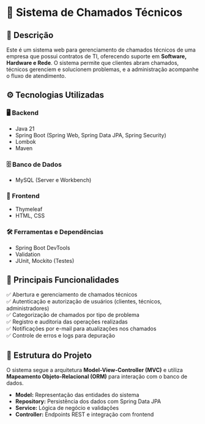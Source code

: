 # 📌 Sistema de Chamados Técnicos

## 📝 Descrição
Este é um sistema web para gerenciamento de chamados técnicos de uma empresa que possui contratos de TI, oferecendo suporte em **Software, Hardware e Rede**. O sistema permite que clientes abram chamados, técnicos gerenciem e solucionem problemas, e a administração acompanhe o fluxo de atendimento.

## ⚙ Tecnologias Utilizadas
### 🖥 Backend
- Java 21
- Spring Boot (Spring Web, Spring Data JPA, Spring Security)
- Lombok
- Maven

### 🗄 Banco de Dados
- MySQL (Server e Workbench)

### 🎨 Frontend
- Thymeleaf
- HTML, CSS

### 🛠 Ferramentas e Dependências
- Spring Boot DevTools
- Validation
- JUnit, Mockito (Testes)

## 🎯 Principais Funcionalidades
✅ Abertura e gerenciamento de chamados técnicos  
✅ Autenticação e autorização de usuários (clientes, técnicos, administradores)  
✅ Categorização de chamados por tipo de problema  
✅ Registro e auditoria das operações realizadas  
✅ Notificações por e-mail para atualizações nos chamados  
✅ Controle de erros e logs para depuração  

## 📂 Estrutura do Projeto
O sistema segue a arquitetura **Model-View-Controller (MVC)** e utiliza **Mapeamento Objeto-Relacional (ORM)** para interação com o banco de dados.

- **Model:** Representação das entidades do sistema  
- **Repository:** Persistência dos dados com Spring Data JPA  
- **Service:** Lógica de negócio e validações  
- **Controller:** Endpoints REST e integração com frontend
